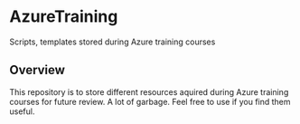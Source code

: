 # AzureTraining
Scripts, templates stored during Azure training courses

## Overview
This repository is to store different resources aquired during Azure training courses for future review. A lot of garbage. Feel free to use if you find them useful.


